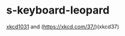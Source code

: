 # s-keyboard-leopard
<a href="https://xkcd.com/1031/">xkcd1031</a> and (https://xkcd.com/37/)(xkcd37)
